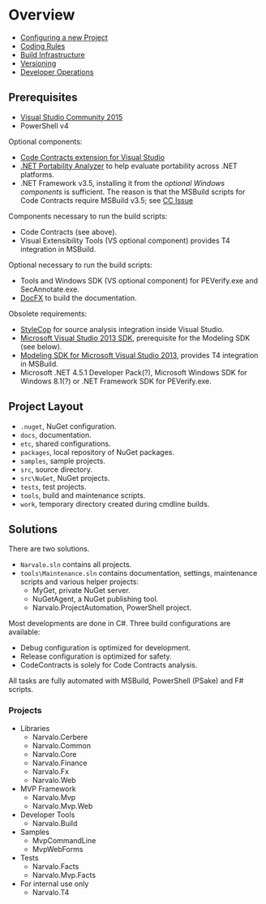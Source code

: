 Overview
========

- [Configuring a new Project](new-project.md)
- [Coding Rules](coding-guidelines.md)
- [Build Infrastructure](build.md)
- [Versioning](versioning.md)
- [Developer Operations](devops.md)

Prerequisites
-------------

- [Visual Studio Community 2015](http://msdn.microsoft.com/en-us/visual-studio-community-vs.aspx)
- PowerShell v4

Optional components:
- [Code Contracts extension for Visual Studio](https://visualstudiogallery.msdn.microsoft.com/1ec7db13-3363-46c9-851f-1ce455f66970)
- [.NET Portability Analyzer](https://visualstudiogallery.msdn.microsoft.com/1177943e-cfb7-4822-a8a6-e56c7905292b)
  to help evaluate portability across .NET platforms.
- .NET Framework v3.5, installing it from the _optional Windows components_
  is sufficient. The reason is that the MSBuild scripts for Code Contracts
  require MSBuild v3.5; see [CC Issue](https://github.com/Microsoft/CodeContracts/issues/353)

Components necessary to run the build scripts:
- Code Contracts (see above).
- Visual Extensibility Tools (VS optional component) provides T4 integration in MSBuild.

Optional necessary to run the build scripts:
- Tools and Windows SDK (VS optional component) for PEVerify.exe and SecAnnotate.exe.
- [DocFX](https://dotnet.github.io/docfx/) to build the documentation.

Obsolete requirements:
- [StyleCop](http://stylecop.codeplex.com) for source analysis integration inside Visual Studio.
- [Microsoft Visual Studio 2013 SDK](http://www.microsoft.com/en-us/download/details.aspx?id=40758),
  prerequisite for the Modeling SDK (see below).
- [Modeling SDK for Microsoft Visual Studio 2013](http://www.microsoft.com/en-us/download/details.aspx?id=40754),
  provides T4 integration in MSBuild.
- Microsoft .NET 4.5.1 Developer Pack(?),  Microsoft Windows SDK for Windows 8.1(?)
  or .NET Framework SDK for PEVerify.exe.

Project Layout
--------------

- `.nuget`, NuGet configuration.
- `docs`, documentation.
- `etc`, shared configurations.
- `packages`, local repository of NuGet packages.
- `samples`, sample projects.
- `src`, source directory.
- `src\NuGet`, NuGet projects.
- `tests`, test projects.
- `tools`, build and maintenance scripts.
- `work`, temporary directory created during cmdline builds.

Solutions
---------

There are two solutions.
- `Narvalo.sln` contains all projects.
- `tools\Maintenance.sln` contains documentation, settings, maintenance scripts
  and various helper projects:
  * MyGet, private NuGet server.
  * NuGetAgent, a NuGet publishing tool.
  * Narvalo.ProjectAutomation, PowerShell project.

Most developments are done in C#. Three build configurations are available:
- Debug configuration is optimized for development.
- Release configuration is optimized for safety.
- CodeContracts is solely for Code Contracts analysis.

All tasks are fully automated with MSBuild, PowerShell (PSake) and F# scripts.

### Projects

- Libraries
  * Narvalo.Cerbere
  * Narvalo.Common
  * Narvalo.Core
  * Narvalo.Finance
  * Narvalo.Fx
  * Narvalo.Web
- MVP Framework
  * Narvalo.Mvp
  * Narvalo.Mvp.Web
- Developer Tools
  * Narvalo.Build
- Samples
  * MvpCommandLine
  * MvpWebForms
- Tests
  * Narvalo.Facts
  * Narvalo.Mvp.Facts
- For internal use only
  * Narvalo.T4
